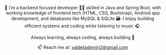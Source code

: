 <p align="center">
👋 I'm a backend focused developer 🧑‍💻 skilled in Java and Spring Boot, with working knowledge of frontend tech (HTML, CSS, Bootstrap), Android app development, and databases like MySQL & SQLite 🗃️. I enjoy building efficient systems and coding while listening to music 🎧.
</p>
<p align="center">Always learning, always coding, always building 🚀</p>
<p align="center">📫 Reach me at: <a href="mailto:valdetademiri2@gmail.com">valdetademiri2@gmail.com</a></p>
